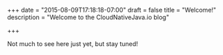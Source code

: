+++
date = "2015-08-09T17:18:18-07:00"
draft = false
title = "Welcome!"
description = "Welcome to the CloudNativeJava.io blog"

+++


Not much to see here just yet, but stay tuned!
